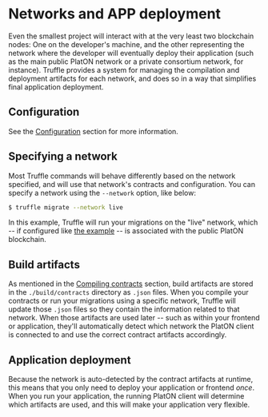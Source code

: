 # Networks and APP deployment

Even the smallest project will interact with at the very least two blockchain nodes: One on the developer's machine, and the other representing the network where the developer will eventually deploy their application (such as the main public PlatON network or a private consortium network, for instance). Truffle provides a system for managing the compilation and deployment artifacts for each network, and does so in a way that simplifies final application deployment.

## Configuration

See the [Configuration](../reference/configuration.md#networks) section for more information.

## Specifying a network

Most Truffle commands will behave differently based on the network specified, and will use that network's contracts and configuration. You can specify a network using the `--network` option, like below:

```bash
$ truffle migrate --network live
```

In this example, Truffle will run your migrations on the "live" network, which -- if configured like [the example](../reference/configuration.md#networks) -- is associated with the public PlatON blockchain.

## Build artifacts

As mentioned in the [Compiling contracts](../getting-started/compiling-contracts.md) section, build artifacts are stored in the `./build/contracts` directory as `.json` files. When you compile your contracts or run your migrations using a specific network, Truffle will update those `.json` files so they contain the information related to that network. When those artifacts are used later -- such as within your frontend or application, they'll automatically detect which network the PlatON client is connected to and use the correct contract artifacts accordingly.

## Application deployment

Because the network is auto-detected by the contract artifacts at runtime, this means that you only need to deploy your application or frontend *once*. When you run your application, the running PlatON client will determine which artifacts are used, and this will make your application very flexible.
